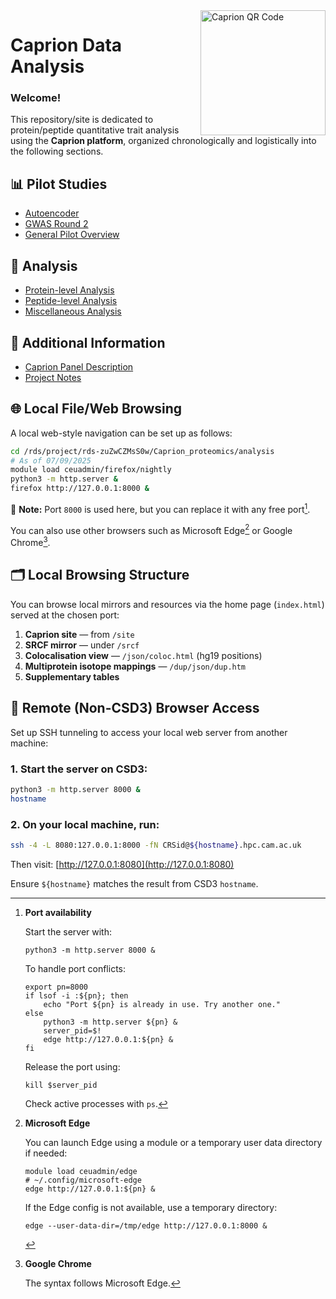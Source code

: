 <a href="https://jinghuazhao.github.io/Caprion/">
  <img src="https://jinghuazhao.github.io/Caprion/qrcode.png" height="200" width="200" align="right" alt="Caprion QR Code">
</a>

# Caprion Data Analysis

### Welcome!

This repository/site is dedicated to protein/peptide quantitative trait analysis using the **Caprion platform**, organized chronologically and logistically into the following sections.

## 📊 Pilot Studies

- [Autoencoder](pilot/autoencoder)
- [GWAS Round 2](pilot/gwas2)
- [General Pilot Overview](pilot)

## 🔬 Analysis

- [Protein-level Analysis](progs)
- [Peptide-level Analysis](peptide_progs)
- [Miscellaneous Analysis](misc)

## 📎 Additional Information

- [Caprion Panel Description](https://jinghuazhao.github.io/pQTLdata/reference/caprion.html)
- [Project Notes](https://jinghuazhao.github.io/Caprion/Notes/)

## 🌐 Local File/Web Browsing

A local web-style navigation can be set up as follows:

```bash
cd /rds/project/rds-zuZwCZMsS0w/Caprion_proteomics/analysis
# As of 07/09/2025
module load ceuadmin/firefox/nightly
python3 -m http.server &
firefox http://127.0.0.1:8000 &
```

📌 **Note:** Port `8000` is used here, but you can replace it with any free port[^port].

You can also use other browsers such as Microsoft Edge[^edge] or Google Chrome[^chrome].

## 🗂️ Local Browsing Structure

You can browse local mirrors and resources via the home page (`index.html`) served at the chosen port:

1. **Caprion site** — from `/site`
2. **SRCF mirror** — under `/srcf`
3. **Colocalisation view** — `/json/coloc.html` (hg19 positions)
4. **Multiprotein isotope mappings** — `/dup/json/dup.htm`
5. **Supplementary tables**

## 🔐 Remote (Non-CSD3) Browser Access

Set up SSH tunneling to access your local web server from another machine:

### 1. Start the server on CSD3:

```bash
python3 -m http.server 8000 &
hostname
```

### 2. On your **local machine**, run:

```bash
ssh -4 -L 8080:127.0.0.1:8000 -fN CRSid@${hostname}.hpc.cam.ac.uk
```

Then visit: [http://127.0.0.1:8080](http://127.0.0.1:8080)

Ensure `${hostname}` matches the result from CSD3 `hostname`.

[^port]: **Port availability**

    Start the server with:

        python3 -m http.server 8000 &

    To handle port conflicts:

        export pn=8000
        if lsof -i :${pn}; then
            echo "Port ${pn} is already in use. Try another one."
        else
            python3 -m http.server ${pn} &
            server_pid=$!
            edge http://127.0.0.1:${pn} &
        fi

    Release the port using:

        kill $server_pid

    Check active processes with `ps`.

[^edge]: **Microsoft Edge**

    You can launch Edge using a module or a temporary user data directory if needed:

        module load ceuadmin/edge
        # ~/.config/microsoft-edge
        edge http://127.0.0.1:${pn} &

    If the Edge config is not available, use a temporary directory:

        edge --user-data-dir=/tmp/edge http://127.0.0.1:8000 &

[^chrome]: **Google Chrome**

    The syntax follows Microsoft Edge[^edge].
